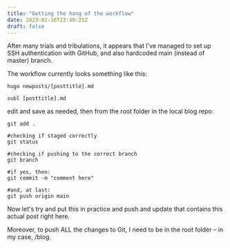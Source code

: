 ```yaml
---
title: "Getting the hang of the workflow"
date: 2023-02-16T22:49:21Z
draft: false
---
```


After many trials and tribulations, it appears that I've managed to set up SSH authentication with GitHub, and also hardcoded main (instead of master) branch.

The workflow currently looks something like this:

````
hugo newposts/[posttitle].md

subl [posttitle].md
````

edit and save as needed, then from the root folder in the local blog repo:

````
git add .

#checking if staged correctly
git status

#checking if pushing to the correct branch
git branch

#if yes, then:
git commit -m "comment here"

#and, at last:
git push origin main
````

Now let's try and put this in practice and push and update that contains this actual post right here.

Moreover, to push ALL the changes to Git, I need to be in the root folder – in my case, /blog.